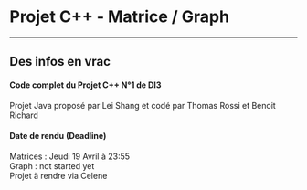 Projet C++ - Matrice / Graph
===================
----------
Des infos en vrac
-------------
#### Code complet du Projet C++ N°1 de DI3
Projet Java proposé par Lei Shang et codé par Thomas Rossi et Benoit Richard

#### Date de rendu (Deadline)
Matrices : Jeudi 19 Avril à 23:55<br />
Graph : not started yet<br />
Projet à rendre via Celene
